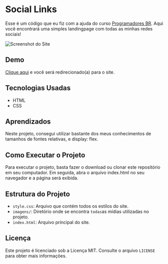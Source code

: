 # Social Links

 Esse é um código que eu fiz com a ajuda do curso [Programadores BR](https://programadorbr.com/). Aqui você encontrará uma simples landingpage com todas as minhas redes sociais!

![Screenshot do Site](https://imgur.com/GVDAWeT.png)

## Demo

[Clique aqui](https://allanneves.vercel.app) e você será redirecionado(a) para o site.

## Tecnologias Usadas

- HTML
- CSS

## Aprendizados

Neste projeto, consegui utilizar bastante dos meus conhecimentos de tamanhos de fontes relativas, e display: flex.

## Como Executar o Projeto

Para executar o projeto, basta fazer o download ou clonar este repositório em seu computador. Em seguida, abra o arquivo index.html no seu navegador e a página será exibida.

## Estrutura do Projeto

- `style.css`: Arquivo que contém todos os estilos do site.
- `imagens/`: Diretório onde se encontra `todas`as mídias utilizadas no projeto.
- `index.html`: Arquivo príncipal do site.

## Licença

Este projeto é licenciado sob a Licença MIT. Consulte o arquivo `LICENSE` para obter mais informações.
